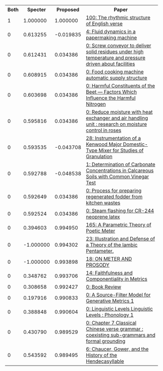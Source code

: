 <html><table><tr>
<th>Both</th>
<th>Specter</th>
<th>Proposed</th>
<th>Paper</th>
</tr>
<tr>
<td>1</td>
<td>1.000000</td>
<td>1.000000</td>
<td><a href="https://www.semanticscholar.org/paper/3e78edbe1416b24a233ec4de5d85c0fe00146e0a">100: The rhythmic structure of English verse</a></td>
</tr>
<tr>
<td>0</td>
<td>0.613255</td>
<td>-0.019835</td>
<td><a href="https://www.semanticscholar.org/paper/1677e7642a5e5b6d804819bc421704dd146c7691">4: Fluid dynamics in a papermaking machine</a></td>
</tr>
<tr>
<td>0</td>
<td>0.612431</td>
<td>0.034386</td>
<td><a href="https://www.semanticscholar.org/paper/b18bc8a1f072765912227a6767d8f0b5bdb16ee6">0: Screw conveyor to deliver solid residues under high temperature and pressure driven about facilities</a></td>
</tr>
<tr>
<td>0</td>
<td>0.608915</td>
<td>0.034386</td>
<td><a href="https://www.semanticscholar.org/paper/9e57e21a27ae427e18cd711a33753f4fda812ec7">0: Food cooking machine automatic supply structure</a></td>
</tr>
<tr>
<td>0</td>
<td>0.603698</td>
<td>0.034386</td>
<td><a href="https://www.semanticscholar.org/paper/02d60f29599bd6385617eac0a49d7d2f024b58a7">0: Harmful Constituents of the Beet — Factors Which Influence the Harmful Nitrogen</a></td>
</tr>
<tr>
<td>0</td>
<td>0.595816</td>
<td>0.034386</td>
<td><a href="https://www.semanticscholar.org/paper/af250bc3ffcf57ab53ede7818b67d8cf28bb0e32">0: Reduce moisture with heat exchanger and air handling unit : research on moisture control in roses</a></td>
</tr>
<tr>
<td>0</td>
<td>0.593535</td>
<td>-0.043708</td>
<td><a href="https://www.semanticscholar.org/paper/5c93dc53c210acf2ec1211c95018962dbfca5c57">28: Instrumentation of a Kenwood Major Domestic-Type Mixer for Studies of Granulation</a></td>
</tr>
<tr>
<td>0</td>
<td>0.592788</td>
<td>-0.048538</td>
<td><a href="https://www.semanticscholar.org/paper/06cf8413877c9149aa54ca81f53e168bfd6b1c67">1: Determination of Carbonate Concentrations in Calcareous Soils with Common Vinegar Test</a></td>
</tr>
<tr>
<td>0</td>
<td>0.592649</td>
<td>0.034386</td>
<td><a href="https://www.semanticscholar.org/paper/c94e62f770006178ca50280ccdcbf11600f1a835">0: Process for preparing regenerated fodder from kitchen wastes</a></td>
</tr>
<tr>
<td>0</td>
<td>0.592524</td>
<td>0.034386</td>
<td><a href="https://www.semanticscholar.org/paper/226e42e2fc0c0c18c014995be4ebd4c226dde6f8">0: Steam flashing for CR-244 neoprene latex</a></td>
</tr>
<tr>
<td>0</td>
<td>0.394603</td>
<td>0.994950</td>
<td><a href="https://www.semanticscholar.org/paper/cc8042067e1f21122ed38d4fccf03634c476797e">165: A Parametric Theory of Poetic Meter</a></td>
</tr>
<tr>
<td>0</td>
<td>-1.000000</td>
<td>0.994302</td>
<td><a href="https://www.semanticscholar.org/paper/7f6eb8a45776888bd5f15f3da09c34165fe2acb6">23: Illustration and Defense of a Theory of the Iambic Pentameter.</a></td>
</tr>
<tr>
<td>0</td>
<td>-1.000000</td>
<td>0.993898</td>
<td><a href="https://www.semanticscholar.org/paper/29c54ba11889e1747d3e6b762390b7590af2aeb1">18: ON METER AND PROSODY</a></td>
</tr>
<tr>
<td>0</td>
<td>0.348762</td>
<td>0.993706</td>
<td><a href="https://www.semanticscholar.org/paper/71c1bf89191ce6e2388344698c8a7a9df8c7fe32">14: Faithfulness and Componentiality in Metrics</a></td>
</tr>
<tr>
<td>0</td>
<td>0.308658</td>
<td>0.992427</td>
<td><a href="https://www.semanticscholar.org/paper/de0be94069a6d174b55fca4d736682ffb7e2b41d">0: Book Review</a></td>
</tr>
<tr>
<td>0</td>
<td>0.197916</td>
<td>0.990833</td>
<td><a href="https://www.semanticscholar.org/paper/8b701abf741a3d1344770b73b5ee979a7774272d">0: A Source-Filter Model for Generative Metrics 1</a></td>
</tr>
<tr>
<td>0</td>
<td>0.388848</td>
<td>0.990604</td>
<td><a href="https://www.semanticscholar.org/paper/883696a2d753b8e446a60116a5908ccf35906b9b">0: Linguistic Levels Linguistic Levels : Phonology 1</a></td>
</tr>
<tr>
<td>0</td>
<td>0.430790</td>
<td>0.989529</td>
<td><a href="https://www.semanticscholar.org/paper/839b0df721ce5ae431a81bc926c6f1e471700d48">0: Chapter 7 Classical Chinese verse grammar : coexisting sub-grammars and formal grounding</a></td>
</tr>
<tr>
<td>0</td>
<td>0.543592</td>
<td>0.989495</td>
<td><a href="https://www.semanticscholar.org/paper/d5af4ebc945362f24b6b4ab3d05aaa1210a79098">6: Chaucer, Gower, and the History of the Hendecasyllable</a></td>
</tr>
</table></html>
